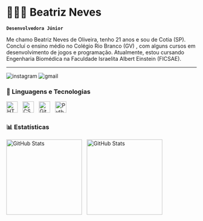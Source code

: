 # 👩🏻‍💻 Beatriz Neves

**`Desenvolvedora Júnior`**

Me chamo Beatriz Neves de Oliveira, tenho 21 anos e sou de Cotia (SP). Concluí o ensino médio no Colégio Rio Branco (GV) , com alguns cursos em desenvolvimento de jogos e programação. Atualmente, estou cursando Engenharia Biomédica na Faculdade Israelita Albert Einstein (FICSAE).

---
<p align "left">
  <a hef= "https://www.instagram.com/bia.znv/">
  <img alt = "instagram" title= "Welcome to my Instagram!"
  src= "https://custom-icon-badges.demolab.com/badge/-bia.znv-purple?style=for-the-badge&logo=mention&logoColor=white"/</a>  

  <a hef= "https://workspace.google.com/intl/pt-BR/gmail/">
  <img alt = "gmail" title= "Open to discussion (via-email)"
  src= "https://custom-icon-badges.demolab.com/badge/-beatriz.noliv@gmail.com-blue?style=for-the-badge&logo=comment-discussion&logoColor=black"/</a>  
</p>

### 🤖 Linguagens e Tecnologias

<img 
    align="left" 
    alt="HTML"
    title="HTML" 
    width="30px" 
    style="padding-right: 10px;" 
    src="https://cdn.jsdelivr.net/gh/devicons/devicon@latest/icons/html5/html5-original.svg" 
/>
<img 
    align="left" 
    alt="CSS" 
    title="CSS"
    width="30px" 
    style="padding-right: 10px;" 
    src="https://cdn.jsdelivr.net/gh/devicons/devicon@latest/icons/css3/css3-original.svg" 
/>
<img 
    align="left" 
    alt="Git" 
    title="Git"
    width="30px" 
    style="padding-right: 10px;" 
    src="https://cdn.jsdelivr.net/gh/devicons/devicon@latest/icons/git/git-original.svg" 
/>
<img 
    align="left" 
    alt="Python" 
    title="Python"
    width="30px" 
    style="padding-right: 10px;" 
    src="https://cdn.jsdelivr.net/gh/devicons/devicon@latest/icons/python/python-original.svg" 
/>

<br/>
<br/>

### 📊 Estatísticas

<p>
  <img 
    align="left" 
    alt="GitHub Stats" 
    height="200" 
    style="padding-right: 10px;" 
    src="https://github-readme-stats.vercel.app/api?username=beatriz-noliv&show_icons=true&theme=tokyonight&include_all_commits=true&locale=pt-br" 
  />

<img 
      align="left" 
      alt="GitHub Stats" 
      height="200" 
      src="https://github-readme-stats.vercel.app/api/top-langs/?username=beatriz-noliv&theme=tokyonight&layout=compact&custom_title=Tecnologias&langs_count=9" 
  />

</p>
